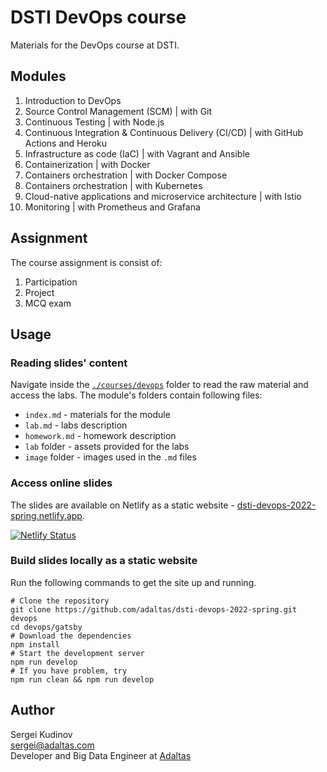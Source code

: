 
# DSTI DevOps course

Materials for the DevOps course at DSTI.

## Modules

1. Introduction to DevOps
2. Source Control Management (SCM) | with Git
3. Continuous Testing | with Node.js
4. Continuous Integration & Continuous Delivery (CI/CD) | with GitHub Actions and Heroku
5. Infrastructure as code (IaC) | with Vagrant and Ansible
6. Containerization | with Docker
7. Containers orchestration | with Docker Compose
7. Containers orchestration | with Kubernetes
8. Cloud-native applications and microservice architecture | with Istio
9. Monitoring | with Prometheus and Grafana

## Assignment

The course assignment is consist of:

1. Participation
2. Project
3. MCQ exam

## Usage

### Reading slides' content

Navigate inside the [`./courses/devops`](courses/devops) folder to read the raw material and access the labs. The module's folders contain following files:

- `index.md` - materials for the module
- `lab.md` - labs description
- `homework.md` - homework description
- `lab` folder - assets provided for the labs
- `image` folder - images used in the `.md` files

### Access online slides

The slides are available on Netlify as a static website - [dsti-devops-2022-spring.netlify.app](https://dsti-devops-2022-spring.netlify.app/).

[![Netlify Status](https://api.netlify.com/api/v1/badges/3ed3a500-9119-482f-893d-7e310882de9d/deploy-status)](https://app.netlify.com/sites/dsti-devops-2022-spring/deploys)

### Build slides locally as a static website

Run the following commands to get the site up and running.

```
# Clone the repository
git clone https://github.com/adaltas/dsti-devops-2022-spring.git devops
cd devops/gatsby
# Download the dependencies
npm install
# Start the development server
npm run develop
# If you have problem, try
npm run clean && npm run develop
```

## Author

Sergei Kudinov   
sergei@adaltas.com     
Developer and Big Data Engineer at [Adaltas](https://www.adaltas.com/)
